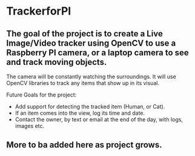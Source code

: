 # TrackerforPI

## The goal of the project is to create a Live Image/Video tracker using OpenCV to use a Raspberry PI camera, or a laptop camera to see and track moving objects. 

The camera will be constantly watching the surroundings. It will use OpenCV libraries to track any items that show up in its visual. 

Future Goals for the project: 
- Add support for detecting the tracked item (Human, or Cat). 
- If an item comes into the view, log its time and date.
- Contact the owner, by text or email at the end of the day, with logs, images etc.

## More to ba added here as project grows. 
